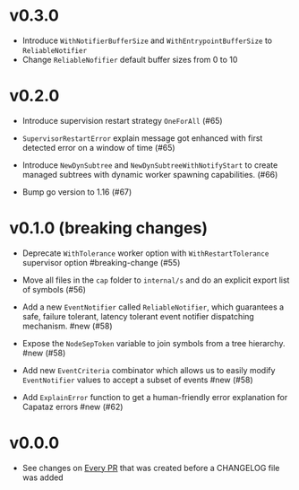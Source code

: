 # v0.3.0

* Introduce `WithNotifierBufferSize` and `WithEntrypointBufferSize` to `ReliableNotifier`
* Change `ReliableNofifier` default buffer sizes from 0 to 10

# v0.2.0

* Introduce supervision restart strategy `OneForAll` (#65)

* `SupervisorRestartError` explain message got enhanced with first detected error
  on a window of time (#65)

* Introduce `NewDynSubtree` and `NewDynSubtreeWithNotifyStart` to create managed
  subtrees with dynamic worker spawning capabilities. (#66)

* Bump go version to 1.16 (#67)

# v0.1.0 (breaking changes)

* Deprecate `WithTolerance` worker option with `WithRestartTolerance` supervisor
  option #breaking-change (#55)

* Move all files in the `cap` folder to `internal/s` and do an explicit export
  list of symbols (#56)

* Add a new `EventNotifier` called `ReliableNotifier`, which guarantees a safe,
  failure tolerant, latency tolerant event notifier dispatching mechanism. #new (#58)

* Expose the `NodeSepToken` variable to join symbols from a tree hierarchy.
  #new (#58)

* Add new `EventCriteria` combinator which allows us to easily modify
  `EventNotifier` values to accept a subset of events #new (#58)

* Add `ExplainError` function to get a human-friendly error explanation for
  Capataz errors #new (#62)

# v0.0.0

* See changes on [Every
  PR](https://github.com/capatazlib/go-capataz/pulls?q=is%3Apr+is%3Aclosed+label%3Apre-changelog)
  that was created before a CHANGELOG file was added
